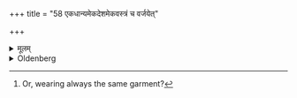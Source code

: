 +++
title = "58 एकधान्यमेकदेशमेकवस्त्रं च वर्जयेत्"

+++

<details><summary>मूलम्</summary>

एकधान्यमेकदेशमेकवस्त्रं च वर्जयेत् ५८
</details>

<details><summary>Oldenberg</summary>

58. [^15]  He should avoid (constantly living on) the same grain, and in the same place, and wearing one garment.


[^15]:  Or, wearing always the same garment?
</details>

